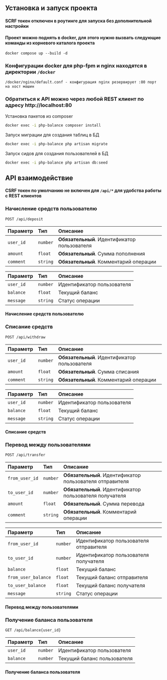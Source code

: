 ## Установка и запуск проекта

#### SCRF токен отключен в роутинге для запуска без дополнительной настройки

#### Проект можно поднять в docker, для этого нужно вызвать следующие команды из корневого каталога проекта

```cli
docker compose up --build -d
```

### Конфигурации docker для php-fpm и nginx находятся в директории ```/docker```

``` dir
/docker/nginx/default.conf - конфигурация nginx резервирует :80 порт на хост машин
```



### Обратиться к API можно через любой REST клиент по адресу http://localhost:80

Установка пакетов из composer

```bash
docker exec -i php-balance composer install
```

Запуск миграции для создания таблиц в БД

```bash
docker exec -i php-balance php artisan migrate
```

Запуск сидов для создания пользователей в БД

```bash
docker exec -i php-balance php artisan db:seed
```

## API взаимодействие

#### CSRF токен по умолчанию не включен для `/api/*` для удобства работы с REST клиентов

### Начисление средств пользователю

```http
POST /api/deposit
```

| Параметр  | Тип      | Описание                                     |
|:----------|:---------|:---------------------------------------------|
| `user_id` | `number` | **Обязательный**. Идентификатор пользователя |
| `amount`  | `float`  | **Обязательный**. Сумма пополнения           |
| `comment` | `string` | **Обязательный**. Комментарий операции       |

| Параметр       | Тип      | Описание                   |
|:---------------|:---------|:---------------------------|
| `user_id`      | `number` | Идентификатор пользователя |
| `balance`      | `float`  | Текущий баланс             |
| `message`      | `string` | Статус операции            |

#### Начисление средств пользователю

### Списание средств

```http
POST /api/withdraw
```

| Параметр  | Тип      | Описание                                     |
|:----------|:---------|:---------------------------------------------|
| `user_id` | `number` | **Обязательный**. Идентификатор пользователя |
| `amount`  | `float`  | **Обязательный**. Сумма списания             |
| `comment` | `string` | **Обязательный**. Комментарий операции       |

| Параметр       | Тип      | Описание                   |
|:---------------|:---------|:---------------------------|
| `user_id`      | `number` | Идентификатор пользователя |
| `balance`      | `float`  | Текущий баланс             |
| `message`      | `string` | Статус операции            |

#### Списание средств

### Перевод между пользователями

```http
POST /api/transfer
```

| Параметр       | Тип      | Описание                                                 |
|:---------------|:---------|:---------------------------------------------------------|
| `from_user_id` | `number` | **Обязательный**. Идентификатор пользователя отправителя |
| `to_user_id`   | `number` | **Обязательный**. Идентификатор пользователя получателя  |
| `amount`       | `float`  | **Обязательный**. Сумма перевода                         |
| `comment`      | `string` | **Обязательный**. Комментарий операции                   |

| Параметр                | Тип      | Описание                               |
|:------------------------|:---------|:---------------------------------------|
| `from_user_id`          | `number` | Идентификатор пользователя отправителя |
| `to_user_id`            | `number` | Идентификатор пользователя получателя  |
| `balance`               | `float`  | Текущий баланс                         |
| `from_user_balance`     | `float`  | Текущий баланс отправителя             |
| `to_user_balance`       | `float`  | Текущий баланс получателя              |
| `message`               | `string` | Статус операции                        |

#### Перевод между пользователями

### Получение баланса пользователя

```http
GET /api/balance{user_id}
```

| Параметр  | Тип      | Описание                    |
|:----------|:---------|:----------------------------|
| `user_id` | `number` | Идентификатор пользователя  |
| `balance` | `number` | Текущий баланс пользователя |

#### Получение баланса пользователя
